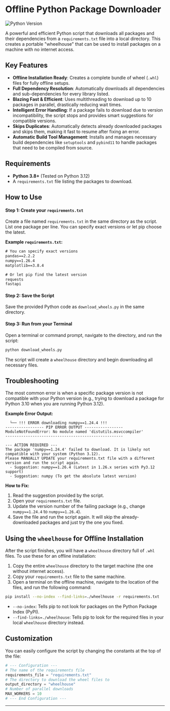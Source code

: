 # Offline Python Package Downloader

![Python Version](https://img.shields.io/badge/python-3.8+-blue.svg)

A powerful and efficient Python script that downloads all packages and their dependencies from a `requirements.txt` file into a local directory. This creates a portable "wheelhouse" that can be used to install packages on a machine with no internet access.

## Key Features

-   **Offline Installation Ready**: Creates a complete bundle of wheel (`.whl`) files for fully offline setups.
-   **Full Dependency Resolution**: Automatically downloads all dependencies and sub-dependencies for every library listed.
-   **Blazing Fast & Efficient**: Uses multithreading to download up to 10 packages in parallel, drastically reducing wait times.
-   **Intelligent Error Handling**: If a package fails to download due to version incompatibility, the script stops and provides smart suggestions for compatible versions.
-   **Skips Duplicates**: Automatically detects already downloaded packages and skips them, making it fast to resume after fixing an error.
-   **Automatic Build Tool Management**: Installs and manages necessary build dependencies like `setuptools` and `pybind11` to handle packages that need to be compiled from source.

## Requirements

-   **Python 3.8+** (Tested on Python 3.12)
-   A `requirements.txt` file listing the packages to download.

## How to Use

#### Step 1: Create your `requirements.txt`

Create a file named `requirements.txt` in the same directory as the script. List one package per line. You can specify exact versions or let pip choose the latest.

**Example `requirements.txt`:**

```txt
# You can specify exact versions
pandas==2.2.2
numpy==1.26.4
matplotlib==3.8.4

# Or let pip find the latest version
requests
fastapi
```

#### Step 2: Save the Script

Save the provided Python code as `download_wheels.py` in the same directory.

#### Step 3: Run from your Terminal

Open a terminal or command prompt, navigate to the directory, and run the script:

```bash
python download_wheels.py
```

The script will create a `wheelhouse` directory and begin downloading all necessary files.

## Troubleshooting

The most common error is when a specific package version is not compatible with your Python version (e.g., trying to download a package for Python 3.10 when you are running Python 3.12).

**Example Error Output:**

```
  └── !!! ERROR downloading numpy==1.24.4 !!!
----------------- PIP ERROR OUTPUT -----------------
ModuleNotFoundError: No module named 'distutils.msvccompiler'
----------------------------------------------------

--- ACTION REQUIRED ---
The package 'numpy==1.24.4' failed to download. It is likely not compatible with your system (Python 3.12).
Please MANUALLY UPDATE your requirements.txt file with a different version and run the script again.
  - Suggestion: numpy==1.26.4 (Latest in 1.26.x series with Py3.12 support)
  - Suggestion: numpy (To get the absolute latest version)
```

**How to Fix:**

1.  Read the suggestion provided by the script.
2.  Open your `requirements.txt` file.
3.  Update the version number of the failing package (e.g., change `numpy==1.24.4` to `numpy==1.26.4`).
4.  Save the file and run the script again. It will skip the already-downloaded packages and just try the one you fixed.

## Using the `wheelhouse` for Offline Installation

After the script finishes, you will have a `wheelhouse` directory full of `.whl` files. To use these for an offline installation:

1.  Copy the entire `wheelhouse` directory to the target machine (the one without internet access).
2.  Copy your `requirements.txt` file to the same machine.
3.  Open a terminal on the offline machine, navigate to the location of the files, and run the following command:

```bash
pip install --no-index --find-links=./wheelhouse -r requirements.txt
```

-   `--no-index`: Tells pip to not look for packages on the Python Package Index (PyPI).
-   `--find-links=./wheelhouse`: Tells pip to look for the required files in your local `wheelhouse` directory instead.

## Customization

You can easily configure the script by changing the constants at the top of the file:

```python
# --- Configuration ---
# The name of the requirements file
requirements_file = "requirements.txt"
# The directory to download the wheel files to
output_directory = "wheelhouse"
# Number of parallel downloads
MAX_WORKERS = 10
# --- End Configuration ---
```

---
